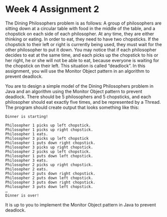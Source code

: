 Week 4 Assignment 2
===================

The Dining Philosophers problem is as follows:  A group of philosophers are sitting down at a circular table with food in the middle of the table, and a chopstick on each side of each philosopher.  At any time, they are either thinking or eating.  In order to eat, they need to have two chopsticks.  If the chopstick to their left or right is currently being used, they must wait for the other philosopher to put it down.  You may notice that if each philosopher decides to eat at the same time, and each picks up the chopstick to his or her right, he or she will not be able to eat, because everyone is waiting for the chopstick on their left.  This situation is called “deadlock”.  In this assignment, you will use the Monitor Object pattern in an algorithm to prevent deadlock.

You are to design a simple model of the Dining Philosophers problem in Java and an algorithm using the Monitor Object pattern to prevent deadlock.  There should be 5 philosophers and 5 chopsticks, and each philosopher should eat exactly five times, and be represented by a Thread.  The program should create output that looks something like this:

    Dinner is starting!
    
    Philosopher 1 picks up left chopstick.
    Philosopher 1 picks up right chopstick.
    Philosopher 1 eats.
    Philosopher 3 picks up left chopstick
    Philosopher 1 puts down right chopstick.
    Philosopher 3 picks up right chopstick.
    Philosopher 2 picks up left chopstick.
    Philosopher 1 puts down left chopstick.
    Philosopher 3 eats.
    Philosopher 2 picks up right chopstick.
    Philosopher 2 eats.
    Philosopher 2 puts down right chopstick.
    Philosopher 2 puts down left chopstick.
    Philosopher 3 puts down right chopstick.
    Philosopher 3 puts down left chopstick.
    …
    Dinner is over!

It is up to you to implement the Monitor Object pattern in Java to prevent deadlock. 